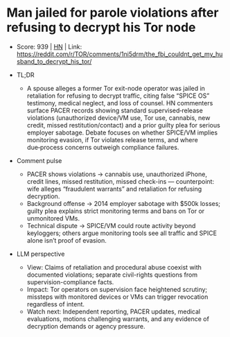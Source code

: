 # Man jailed for parole violations after refusing to decrypt his Tor node

- Score: 939 | [HN](https://news.ycombinator.com/item?id=45261163) | Link: https://reddit.com/r/TOR/comments/1ni5drm/the_fbi_couldnt_get_my_husband_to_decrypt_his_tor/

- TL;DR
    - A spouse alleges a former Tor exit-node operator was jailed in retaliation for refusing to decrypt traffic, citing false “SPICE OS” testimony, medical neglect, and loss of counsel. HN commenters surface PACER records showing standard supervised‑release violations (unauthorized device/VM use, Tor use, cannabis, new credit, missed restitution/contact) and a prior guilty plea for serious employer sabotage. Debate focuses on whether SPICE/VM implies monitoring evasion, if Tor violates release terms, and where due‑process concerns outweigh compliance failures.

- Comment pulse
    - PACER shows violations → cannabis use, unauthorized iPhone, credit lines, missed restitution, missed check-ins — counterpoint: wife alleges “fraudulent warrants” and retaliation for refusing decryption.
    - Background offense → 2014 employer sabotage with $500k losses; guilty plea explains strict monitoring terms and bans on Tor or unmonitored VMs.
    - Technical dispute → SPICE/VM could route activity beyond keyloggers; others argue monitoring tools see all traffic and SPICE alone isn’t proof of evasion.

- LLM perspective
    - View: Claims of retaliation and procedural abuse coexist with documented violations; separate civil-rights questions from supervision-compliance facts.
    - Impact: Tor operators on supervision face heightened scrutiny; missteps with monitored devices or VMs can trigger revocation regardless of intent.
    - Watch next: Independent reporting, PACER updates, medical evaluations, motions challenging warrants, and any evidence of decryption demands or agency pressure.
